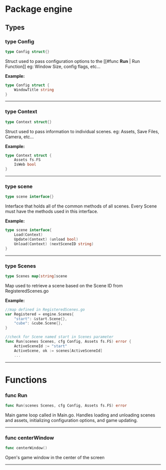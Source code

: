 # Package engine

## Types

### type **Config**
```go
type Config struct{}
```
Struct used to pass configuration options to the [[#func **Run** | Run Function]] eg: Window Size, config flags, etc...

**Example:**
```go
type Config struct {
	WindowTitle string
}
```

---
### type **Context**
```go
type Context struct{}
```
Struct used to pass information to individual scenes. eg: Assets, Save Files, Camera, etc...

**Example:**
```go
type Context struct {
	Assets fs.FS
	IsWeb bool
}
```

---
### type **scene**
```go
type scene interface{}
```
Interface that holds all of the common methods of all scenes. Every Scene must have the methods used in this interface.

**Example:**
```go
type scene interface{
	Load(Context)
	Update(Context) (unload bool) 
	Unload(Context) (nextSceneID string)
}
```

---
### type **Scenes**
```go
type Scenes map[string]scene
```
Map used to retrieve a scene based on the Scene ID from RegisteredScenes.go 

**Example:**
```go
//map defined in RegisteredScenes.go
var Registered = engine.Scenes{
	"start": &start.Scene{},
	"cube": &cube.Scene{},
}
```

```go
//check for Scene named start in Scenes parameter
func Run(scenes Scenes, cfg Config, Assets fs.FS) error {
	ActiveSceneId := "start"
	ActiveScene, ok := scenes[ActiveSceneId]
	...
```

---

# Functions

### func **Run**
```go
func Run(scenes Scenes, cfg Config, Assets fs.FS) error 
```
Main game loop called in Main.go. Handles loading and unloading scenes and assets, initializing configuration options, and game updating. 

---
### func centerWindow
```go
func centerWindow()
```
Open's game window in the center of the screen

---



